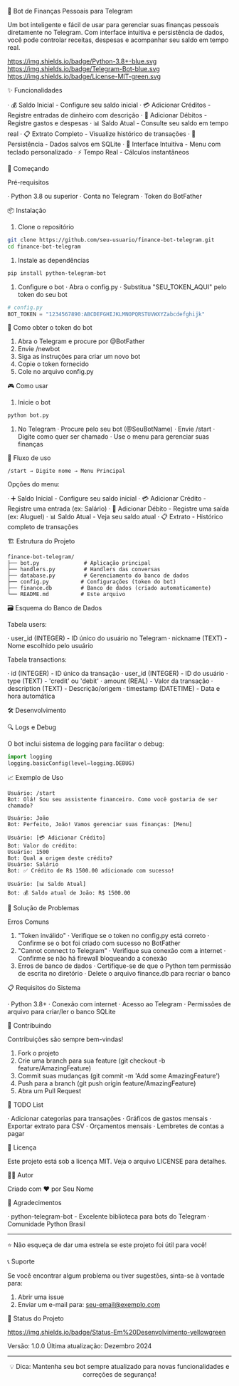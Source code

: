 🤖 Bot de Finanças Pessoais para Telegram

Um bot inteligente e fácil de usar para gerenciar suas finanças pessoais diretamente no Telegram. Com interface intuitiva e persistência de dados, você pode controlar receitas, despesas e acompanhar seu saldo em tempo real.

https://img.shields.io/badge/Python-3.8+-blue.svg
https://img.shields.io/badge/Telegram-Bot-blue.svg
https://img.shields.io/badge/License-MIT-green.svg

✨ Funcionalidades

· 💰 Saldo Inicial - Configure seu saldo inicial
· 💳 Adicionar Créditos - Registre entradas de dinheiro com descrição
· 💸 Adicionar Débitos - Registre gastos e despesas
· 📊 Saldo Atual - Consulte seu saldo em tempo real
· 📋 Extrato Completo - Visualize histórico de transações
· 💾 Persistência - Dados salvos em SQLite
· 🎯 Interface Intuitiva - Menu com teclado personalizado
· ⚡ Tempo Real - Cálculos instantâneos

🚀 Começando

Pré-requisitos

· Python 3.8 ou superior
· Conta no Telegram
· Token do BotFather

📦 Instalação

1. Clone o repositório

```bash
git clone https://github.com/seu-usuario/finance-bot-telegram.git
cd finance-bot-telegram
```

1. Instale as dependências

```bash
pip install python-telegram-bot
```

1. Configure o bot
   · Abra o config.py
   · Substitua "SEU_TOKEN_AQUI" pelo token do seu bot

```python
# config.py
BOT_TOKEN = "1234567890:ABCDEFGHIJKLMNOPQRSTUVWXYZabcdefghijk"
```

🔧 Como obter o token do bot

1. Abra o Telegram e procure por @BotFather
2. Envie /newbot
3. Siga as instruções para criar um novo bot
4. Copie o token fornecido
5. Cole no arquivo config.py

🎮 Como usar

1. Inicie o bot

```bash
python bot.py
```

1. No Telegram
   · Procure pelo seu bot (@SeuBotName)
   · Envie /start
   · Digite como quer ser chamado
   · Use o menu para gerenciar suas finanças

📱 Fluxo de uso

```
/start → Digite nome → Menu Principal
```

Opções do menu:

· ➕ Saldo Inicial - Configure seu saldo inicial
· 💳 Adicionar Crédito - Registre uma entrada (ex: Salário)
· 💸 Adicionar Débito - Registre uma saída (ex: Aluguel)
· 📊 Saldo Atual - Veja seu saldo atual
· 📋 Extrato - Histórico completo de transações

🏗️ Estrutura do Projeto

```
finance-bot-telegram/
├── bot.py              # Aplicação principal
├── handlers.py         # Handlers das conversas
├── database.py         # Gerenciamento do banco de dados
├── config.py          # Configurações (token do bot)
├── finance.db         # Banco de dados (criado automaticamente)
└── README.md          # Este arquivo
```

🗃️ Esquema do Banco de Dados

Tabela users:

· user_id (INTEGER) - ID único do usuário no Telegram
· nickname (TEXT) - Nome escolhido pelo usuário

Tabela transactions:

· id (INTEGER) - ID único da transação
· user_id (INTEGER) - ID do usuário
· type (TEXT) - 'credit' ou 'debit'
· amount (REAL) - Valor da transação
· description (TEXT) - Descrição/origem
· timestamp (DATETIME) - Data e hora automática

🛠️ Desenvolvimento

🔍 Logs e Debug

O bot inclui sistema de logging para facilitar o debug:

```python
import logging
logging.basicConfig(level=logging.DEBUG)
```

📈 Exemplo de Uso

```
Usuário: /start
Bot: Olá! Sou seu assistente financeiro. Como você gostaria de ser chamado?

Usuário: João
Bot: Perfeito, João! Vamos gerenciar suas finanças: [Menu]

Usuário: [💳 Adicionar Crédito]
Bot: Valor do crédito:
Usuário: 1500
Bot: Qual a origem deste crédito?
Usuário: Salário
Bot: ✅ Crédito de R$ 1500.00 adicionado com sucesso!

Usuário: [📊 Saldo Atual]
Bot: 💰 Saldo atual de João: R$ 1500.00
```

🐛 Solução de Problemas

Erros Comuns

1. "Token inválido"
   · Verifique se o token no config.py está correto
   · Confirme se o bot foi criado com sucesso no BotFather
2. "Cannot connect to Telegram"
   · Verifique sua conexão com a internet
   · Confirme se não há firewall bloqueando a conexão
3. Erros de banco de dados
   · Certifique-se de que o Python tem permissão de escrita no diretório
   · Delete o arquivo finance.db para recriar o banco

📋 Requisitos do Sistema

· Python 3.8+
· Conexão com internet
· Acesso ao Telegram
· Permissões de arquivo para criar/ler o banco SQLite

🤝 Contribuindo

Contribuições são sempre bem-vindas!

1. Fork o projeto
2. Crie uma branch para sua feature (git checkout -b feature/AmazingFeature)
3. Commit suas mudanças (git commit -m 'Add some AmazingFeature')
4. Push para a branch (git push origin feature/AmazingFeature)
5. Abra um Pull Request

📝 TODO List

· Adicionar categorias para transações
· Gráficos de gastos mensais
· Exportar extrato para CSV
· Orçamentos mensais
· Lembretes de contas a pagar

📄 Licença

Este projeto está sob a licença MIT. Veja o arquivo LICENSE para detalhes.

👨‍💻 Autor

Criado com ❤️ por Seu Nome

🙏 Agradecimentos

· python-telegram-bot - Excelente biblioteca para bots do Telegram
· Comunidade Python Brasil

---

⭐ Não esqueça de dar uma estrela se este projeto foi útil para você!

📞 Suporte

Se você encontrar algum problema ou tiver sugestões, sinta-se à vontade para:

1. Abrir uma issue
2. Enviar um e-mail para: seu-email@exemplo.com

🚀 Status do Projeto

https://img.shields.io/badge/Status-Em%20Desenvolvimento-yellowgreen

Versão: 1.0.0
Última atualização: Dezembro 2024

---

<div align="center">

💡 Dica: Mantenha seu bot sempre atualizado para novas funcionalidades e correções de segurança!

</div>